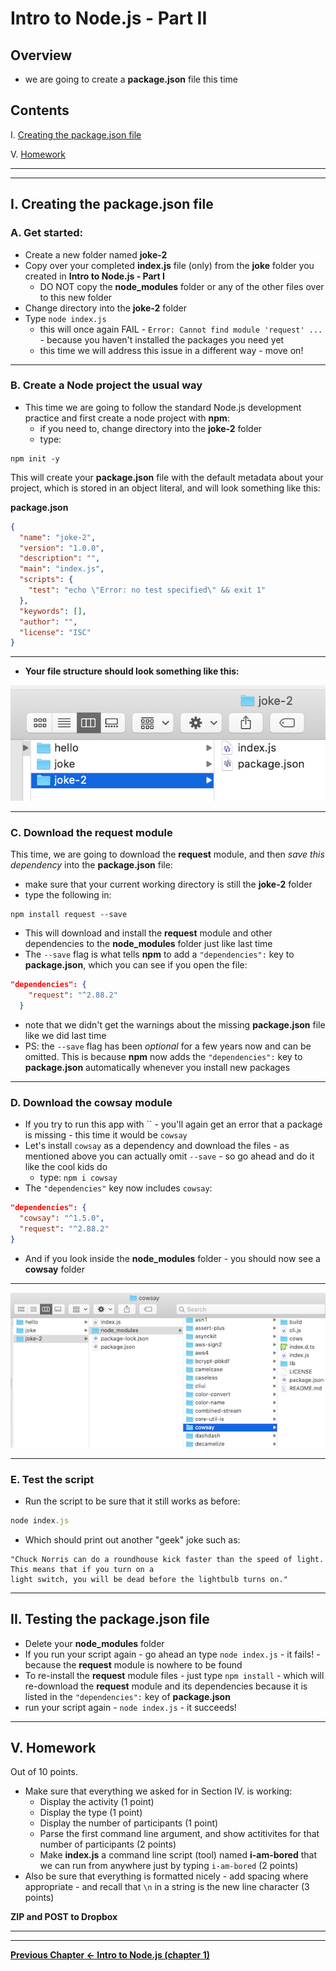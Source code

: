 # Intro to Node.js - Part II

## Overview


- we are going to create a **package.json** file this time


## Contents

<!--- Local Navigation --->

I. [Creating the package.json file](#section1)


V. [Homework](#section5)

<hr><hr>

<a id="section1"></a>

## I. Creating the package.json file

### A. Get started:

- Create a new folder named **joke-2**
- Copy over your completed **index.js** file (only) from the **joke** folder you created in **Intro to Node.js - Part I**
  - DO NOT copy the **node_modules** folder or any of the other files over to this new folder
- Change directory into the **joke-2** folder
- Type `node index.js`
  - this will once again FAIL - `Error: Cannot find module 'request' ...` - because you haven't installed the packages you need yet
  - this time we will address this issue in a different way - move on!

<hr>

### B. Create a Node project the usual way
- This time we are going to follow the standard Node.js development practice and first create a node project with **npm**:
  - if you need to, change directory into the **joke-2** folder
  - type:

```console
npm init -y
```

This will create your **package.json** file with the default metadata about your project, which is stored in an object literal, and will look something like this:

**package.json**
```json
{
  "name": "joke-2",
  "version": "1.0.0",
  "description": "",
  "main": "index.js",
  "scripts": {
    "test": "echo \"Error: no test specified\" && exit 1"
  },
  "keywords": [],
  "author": "",
  "license": "ISC"
}
```

<hr>

- **Your file structure should look something like this:**

![screenshot](./_images/_node/node-web-services-3.png)

<hr>

### C. Download the **request** module 

This time, we are going to download the **request** module, and then *save this dependency* into the **package.json** file:
- make sure that your current working directory is still the **joke-2** folder
- type the following in:

```console
npm install request --save
```

- This will download and install the **request** module and other dependencies to the **node_modules** folder just like last time
- The `--save` flag is what tells **npm** to add a `"dependencies":` key to **package.json**, which you can see if you open the file:

```json
"dependencies": {
    "request": "^2.88.2"
  }
```

- note that we didn't get the warnings about the missing **package.json** file like we did last time
- PS: the `--save` flag has been *optional* for a few years now and can be omitted. This is because **npm** now adds the `"dependencies":` key to **package.json** automatically whenever you install new packages 


<hr>

### D. Download the **cowsay** module 
- If you try to run this app with `` - you'll again get an error that a package is missing - this time it would be `cowsay`
- Let's install `cowsay` as a dependency and download the files - as mentioned above you can actually omit `--save` - so go ahead and do it like the cool kids do
  - type: `npm i cowsay`
- The `"dependencies"` key now includes `cowsay`:

```json
"dependencies": {
  "cowsay": "^1.5.0",
  "request": "^2.88.2"
}
```

- And if you look inside the **node_modules** folder - you should now see a **cowsay** folder

<hr>

![screenshot](./_images/_node/node-web-services-4.png)

<hr>

### E. Test the script

- Run the script to be sure that it still works as before:

```js
node index.js
```
 
 - Which should print out another "geek" joke such as:
 
 ```
"Chuck Norris can do a roundhouse kick faster than the speed of light. This means that if you turn on a 
light switch, you will be dead before the lightbulb turns on."
 ```

<hr>
 
 ## II. Testing the package.json file

- Delete your **node_modules** folder
- If you run your script again - go ahead an type `node index.js` - it fails! - because the **request** module is nowhere to be found
- To re-install the **request** module files - just type `npm install` - which will re-download the **request** module and its dependencies because it is listed in the `"dependencies":` key of **package.json**
- run your script again - `node index.js` - it succeeds!

<hr>

<a id="section5"></a>

## V. Homework
Out of 10 points.
- Make sure that everything we asked for in Section IV. is working:
  - Display the activity (1 point)
  - Display the type (1 point)
  - Display the number of participants (1 point)
  - Parse the first command line argument, and show actitivites for that number of participants (2 points)
  - Make **index.js** a command line script (tool) named **i-am-bored** that we can run from anywhere just by typing `i-am-bored` (2 points)
- Also be sure that everything is formatted nicely - add spacing where appropriate - and recall that `\n` in a string is the new line character (3 points)


**ZIP and POST to Dropbox**
<hr><hr>

**[Previous Chapter <- Intro to Node.js (chapter 1)](intro-to-node-1.md)**

